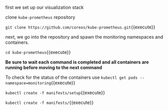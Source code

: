 first we set up our visualization stack

clone `kube-prometheus` repository

`git clone https://github.com/coreos/kube-prometheus.git`{{execute}}

next, we go into the repository and spawn the monitoring namespaces and containers.

`cd kube-prometheus`{{execute}}

**Be sure to wait each command is completed and all containers are running before moving to the next command**

To check for the status of the containers use
`kubectl get pods --namespace=monitoring`{{execute}}

`kubectl create -f manifests/setup`{{execute}}

`kubectl create -f manifests/`{{execute}}

